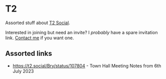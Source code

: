 # T2

Assorted stuff about [T2 Social](https://t2.social).

Interested in joining but need an invite? I _probably_ have a spare invitation link. [Contact me](https://lukaszwojcik.net/contact/) if you want one.

## Assorted links

- https://t2.social/Bry/status/107804 - Town Hall Meeting Notes from 6th July 2023

